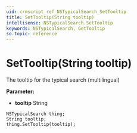 ```yaml
---
uid: crmscript_ref_NSTypicalSearch_SetTooltip
title: SetTooltip(String tooltip)
intellisense: NSTypicalSearch.SetTooltip
keywords: NSTypicalSearch, GetTooltip
so.topic: reference
---
```


# SetTooltip(String tooltip)

The tooltip for the typical search (multilingual)

**Parameter:** 
* **tooltip** String

```crmscript
NSTypicalSearch thing;
String tooltip;
thing.SetTooltip(tooltip);
```

